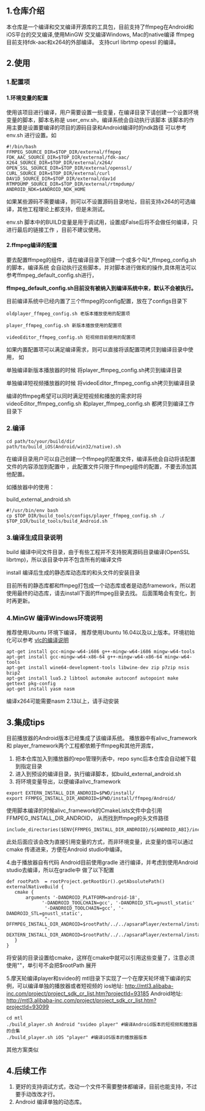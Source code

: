## 1.仓库介绍
本仓库是一个编译和交叉编译开源库的工具包，目前支持了ffmpeg在Android和iOS平台的交叉编译,使用MinGW 交叉编译Windows, Mac的native编译
ffmpeg目前支持fdk-aac和x264的外部编译。
支持curl librtmp opessl 的编译。

## 2.使用
### 1.配置项

#### 1.环境变量的配置

使用该项目进行编译，用户需要设置一些变量，在编译目录下请创建一个设置环境变量的脚本，脚本名称是
user_env.sh，编译系统会自动执行该脚本
该脚本的作用主要是设置要编译的项目的源码目录和Android编译时的ndk路径
可以参考env.sh 进行设置。如

    #!/bin/bash
    FFMPEG_SOURCE_DIR=$TOP_DIR/external/ffmpeg
    FDK_AAC_SOURCE_DIR=$TOP_DIR/external/fdk-aac/
    X264_SOURCE_DIR=$TOP_DIR/external/x264/
    OPEN_SSL_SOURCE_DIR=$TOP_DIR/external/openssl/
    CURL_SOURCE_DIR=$TOP_DIR/external/curl
    DAV1D_SOURCE_DIR=$TOP_DIR/external/dav1d
    RTMPDUMP_SOURCE_DIR=$TOP_DIR/external/rtmpdump/
    ANDROID_NDK=$ANDROID_NDK_HOME
    
如果某些源码不需要编译，则可以不设置源码目录地址，目前支持x264的可选编译，其他工程理论上都支持，但是未测试。

env.sh 脚本中的BUILD变量是用于调试用，设置成False后将不会做任何编译，只进行最后的链接工作
，目前不建议使用。

#### 2.ffmpeg编译的配置

要去配置ffmpeg的组件，请在编译目录下创建一个或多个叫*_ffmpeg_config.sh的脚本，编译系统
会自动执行这些脚本，并对脚本进行做和的操作,具体用法可以参考ffmpeg_default_config.sh进行，

**ffmpeg_default_config.sh目前没有被纳入到编译系统中来，默认不会被执行。**

目前编译系统中已经内置了三个ffmpeg的config配置，放在了configs目录下

    oldplayer_ffmpeg_config.sh 老版本播放使用的配置项

    player_ffmpeg_config.sh 新版本播放使用的配置项

    videoEditor_ffmpeg_config.sh 短视频目前使用的配置项

如果内置配置项可以满足编译需求，则可以直接将该配置项拷贝到编译目录中使用，
如

单独编译新版本播放器的时候 将player_ffmpeg_config.sh拷贝到编译目录
    
单独编译短视频播放器的时候 将videoEditor_ffmpeg_config.sh拷贝到编译目录
    
编译的ffmpeg希望可以同时满足短视频和播放的需求时将videoEditor_ffmpeg_config.sh 和player_ffmpeg_config.sh
都拷贝到编译工作目录下


### 2.编译
```
cd path/to/your/build/dir
path/to/build_iOS(Android/win32/native).sh
```

在编译目录用户可以自己创建一个ffmpeg的配置文件，编译系统会自动将该配置文件的内容添加到配置中
，此配置文件只限于ffmpeg组件的配置，不要去添加其他配置。

如播放器中的使用：

build_external_android.sh 

    #!/usr/bin/env bash
    cp $TOP_DIR/build_tools/configs/player_ffmpeg_config.sh ./
    $TOP_DIR/build_tools/build_Android.sh



### 3.编译生成目录说明
build  编译中间文件目录，由于有些工程并不支持脱离源码目录编译(OpenSSL librtmp)，所以该目录中并不包含所有的编译文件

install 编译后生成的静态库动态库的和头文件的安装目录

目前所有的静态库都和ffmpeg打包成一个动态库或者是动态framework，所以若使用最终的动态库，请去install下面的ffmpeg目录去找。
后面策略会有变化，到时再更新。

### 4.MinGW 编译Windows环境说明

推荐使用Ubuntu 环境下编译， 推荐使用Ubuntu 16.04以及以上版本。环境初始化可以参考 [vlc的编译说明](https://wiki.videolan.org/Win32Compile/)

    apt-get install gcc-mingw-w64-i686 g++-mingw-w64-i686 mingw-w64-tools
    apt-get install gcc-mingw-w64-x86-64 g++-mingw-w64-x86-64 mingw-w64-tools
    apt-get install wine64-development-tools libwine-dev zip p7zip nsis bzip2
    apt-get install lua5.2 libtool automake autoconf autopoint make gettext pkg-config
    apt-get install yasm nasm

编译x264可能需要nasm 2.13以上，请手动安装


## 3.集成tips

目前播放器的Android版本已经集成了该编译系统。
播放器中有alivc_framework 和 player_framework两个工程都依赖于ffmpeg和其他开源库，
1. 把本仓库加入到播放器的repo管理列表中，repo sync后本仓库会自动被下载到指定目录
2. 进入到预设的编译目录，执行编译脚本，如build_external_android.sh
3. 将环境变量导出，以便编译alivc_framework

```
export EXTERN_INSTALL_DIR_ANDROID=$PWD/install/
export FFMPEG_INSTALL_DIR_ANDROID=$PWD/install/ffmpeg/Android/
```

  使用脚本编译的时候alivc_framework的CmakeLists文件中会引用FFMPEG_INSTALL_DIR_ANDROID，
  从而找到ffmpeg的头文件路径

```
include_directories($ENV{FFMPEG_INSTALL_DIR_ANDROID}/${ANDROID_ABI}/include)
``` 
  此处后面应该会改为直接引用变量的方式，而非环境变量，此变量的值可以通过cmake 传递进来，方便在Android studio中编译。
  
4.由于播放器自有代码 Android目前使用gradle 进行编译，并考虑到使用Android studio去编译，所以在gradle中
做了以下配置

```
def rootPath  = rootProject.getRootDir().getAbsolutePath()
externalNativeBuild {
   cmake {
       arguments '-DANDROID_PLATFORM=android-18',
             '-DANDROID_TOOLCHAIN=gcc', '-DANDROID_STL=gnustl_static'
              '-DANDROID_TOOLCHAIN=gcc', '-DANDROID_STL=gnustl_static',
              "-DFFMPEG_INSTALL_DIR_ANDROID=$rootPath/../../apsaraPlayer/external/install/ffmpeg/Android/",
              "-DEXTERN_INSTALL_DIR_ANDROID=$rootPath/../../apsaraPlayer/external/install/"
   }
}
```    
将安装的目录设置给cmake，这样在cmake中就可以引用这些变量了，注意必须使用""，单引号不会把$rootPath 展开

5.摩天轮编译player和svideo的
    mtl目录下实现了一个在摩天轮环境下编译的实例，可以编译单独的播放器或者短视频的
    ios地址:
    http://mtl3.alibaba-inc.com/project/project_sdk_cr_list.htm?projectId=93185
    Android地址:
    http://mtl3.alibaba-inc.com/project/project_sdk_cr_list.htm?projectId=93099
```
cd mtl
./build_player.sh Android "svideo player" #编译Android版本的短视频和播放器的合集
./build_player.sh iOS "player" #编译iOS版本的播放器版本
```
其他方案类似


## 4.后续工作
1. 更好的支持调试方式，改动一个文件不需要整体都编译，目前也能支持，不过要手动改改才行。
2. Android 编译单独的动态库。
  